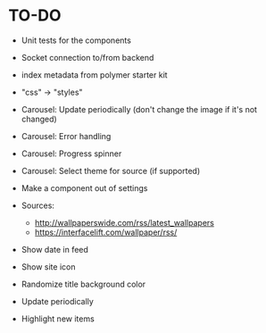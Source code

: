 # TO-DO
* Unit tests for the components
* Socket connection to/from backend
* index metadata from polymer starter kit
* "css" -> "styles"
* Carousel: Update periodically (don't change the image if it's not changed)
* Carousel: Error handling
* Carousel: Progress spinner
* Carousel: Select theme for source (if supported)
* Make a component out of settings
* Sources:
    * http://wallpaperswide.com/rss/latest_wallpapers
    * https://interfacelift.com/wallpaper/rss/


* Show date in feed
* Show site icon
* Randomize title background color
* Update periodically
* Highlight new items

